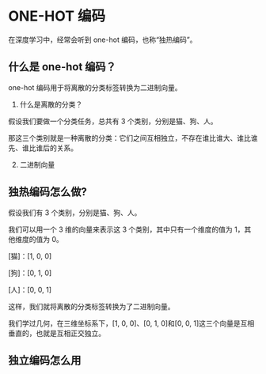 # ONE-HOT 编码

在深度学习中，经常会听到 one-hot 编码，也称“独热编码”。

## 什么是 one-hot 编码？

one-hot 编码用于将离散的分类标签转换为二进制向量。

1. 什么是离散的分类？

假设我们要做一个分类任务，总共有 3 个类别，分别是猫、狗、人。

那这三个类别就是一种离散的分类：它们之间互相独立，不存在谁比谁大、谁比谁先、谁比谁后的关系。

2. 二进制向量

## 独热编码怎么做?

假设我们有 3 个类别，分别是猫、狗、人。

我们可以用一个 3 维的向量来表示这 3 个类别，其中只有一个维度的值为 1，其他维度的值为 0。

[猫]：[1, 0, 0]

[狗]：[0, 1, 0]

[人]：[0, 0, 1]

这样，我们就将离散的分类标签转换为了二进制向量。

我们学过几何，在三维坐标系下，[1, 0, 0]、[0, 1, 0]和[0, 0, 1]这三个向量是互相垂直的，也就是互相正交独立。

## 独立编码怎么用
